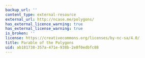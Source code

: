 ```yaml
---
backup_url: ''
content_type: external-resource
external_url: http://ncase.me/polygons/
has_external_licence_warning: true
has_external_license_warning: true
is_broken: ''
license: https://creativecommons.org/licenses/by-nc-sa/4.0/
title: Parable of the Polygons
uid: ab181738-357a-471e-938b-2e8f0edbfc88
---
```

